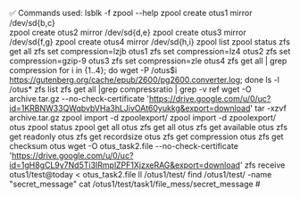:white_check_mark: Commands used:
lsblk -f
zpool --help
zpool create otus1 mirror /dev/sd{b,c}   
zpool create otus2 mirror /dev/sd{d,e}
zpool create otus3 mirror /dev/sd{f,g}
zpool create otus4 mirror /dev/sd{h,i}
zpool list
zpool status
zfs get all
zfs set compression=lzjb otus1
zfs set compression=lz4 otus2
zfs set compression=gzip-9 otus3
zfs set compression=zle otus4
zfs get all | grep compression
for i in {1..4}; do  wget -P /otus$i https://gutenberg.org/cache/epub/2600/pg2600.converter.log; done
ls -l /otus*
zfs list
zfs get all |grep compressratio | grep -v ref
wget -O archive.tar.gz --no-check-certificate 'https://drive.google.com/u/0/uc?id=1KRBNW33QWqbvbVHa3hLJivOAt60yukkg&export=download'
tar -xzvf archive.tar.gz 
zpool import -d zpoolexport/
zpool import -d zpoolexport/ otus
zpool status
zpool get all otus
zfs get all otus
zfs get available otus
zfs get readonly otus
zfs get recordsize otus
zfs get compression otus
zfs get checksum otus
wget -O otus_task2.file --no-check-certificate 'https://drive.google.com/u/0/uc?id=1gH8gCL9y7Nd5Ti3IRmplZPF1XjzxeRAG&export=download'
zfs receive otus1/test@today < otus_task2.file 
ll /otus1/test/
find /otus1/test/ -name "secret_message"
cat /otus1/test/task1/file_mess/secret_message
\#
